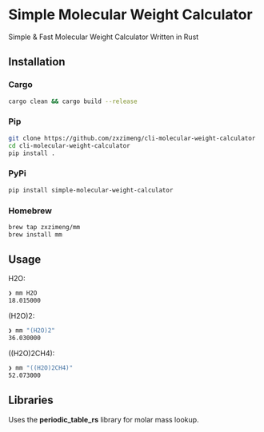 # Simple Molecular Weight Calculator

Simple & Fast Molecular Weight Calculator Written in Rust

## Installation

### Cargo
```bash
cargo clean && cargo build --release
```

### Pip
```bash
git clone https://github.com/zxzimeng/cli-molecular-weight-calculator
cd cli-molecular-weight-calculator
pip install .
```

### PyPi
```bash
pip install simple-molecular-weight-calculator
```

### Homebrew
```bash
brew tap zxzimeng/mm
brew install mm
```

## Usage
H2O:
```bash
❯ mm H2O          
18.015000
```

(H2O)2:
```bash
❯ mm "(H2O)2"
36.030000
```

((H2O)2CH4):
```bash
❯ mm "((H2O)2CH4)"
52.073000
```

## Libraries
Uses the **periodic_table_rs** library for molar mass lookup.


